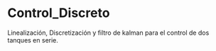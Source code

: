 # Control_Discreto
Linealización, Discretización y filtro de kalman para el control de dos tanques en serie.
